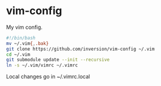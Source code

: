 vim-config
==========
My vim config.

```bash
#!/bin/bash
mv ~/.vim{,.bak}
git clone https://github.com/inversion/vim-config ~/.vim
cd ~/.vim
git submodule update --init --recursive
ln -s ~/.vim/vimrc ~/.vimrc
```

Local changes go in ~/.vimrc.local
